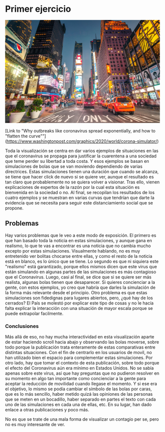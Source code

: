 # Primer ejercicio
![Nueva York](https://github.com/Jmirandaq/Clases/blob/main/docs/images/nueva-york.jpg)

[Link to "Why outbreaks like coronavirus spread exponentially, and how to "flatten the curve""]
(https://www.washingtonpost.com/graphics/2020/world/corona-simulator/)

Toda la visualización se centra en dar varios ejemplos de situaciones en las que el coronavirus se propaga para justificar 
la cuarentena a una sociedad que teme perder su libertad a toda costa. Y esos ejemplos se basan en simulaciones de bolas
que se van moviendo dependiendo de varias directrices. Estas simulaciones tienen una duración que cuando se alcanza, se tiene
que hacer click de nuevo si se quiere ver, aunque el resultado es tan claro que probablemente no se quiera volver a visionar.
Tras ello, vienen explicaciones de expertos de la razón por la cual esta situación es bienvenida en la sociedad o no. Al final,
se recopilan los resultados de los cuatro ejemplos y se muestran en varias curvas que tendrían que darte la evidencia que se
necesita para seguir este distanciamiento social que se propone. 

## Problemas
Hay varios problemas que le veo a este modo de exposición. El primero es que han basado toda la noticia en estas simulaciones,
y aunque gana en realismo, lo que te vas a encontrar es una noticia que no cambia mucho excepto por estas simulaciones.
Visualmente hablando, no es muy entretenido ver bolitas chocarse entre ellas, y como el resto de la noticia está en blanco, es
lo único que se tiene. Lo segundo es que ni siquiera este "realismo" está garantizado, porque ellos mismos dicen que este virus
que están simulando en algunas partes de las simulaciones es más contagioso que el Coronavirus. Luego, casi al final, se dice que
si se quiere ser más realista, algunas bolas tienen que desaparecer. Si quieres concienciar a la gente, con estos ejemplos, 
yo creo que habría que darles la simulación de la forma más relevante desde el principio. Otro problema es que estas simulaciones son fidedignas para lugares abiertos, pero, ¿qué hay de los cerrados? El País se molestó por explicar este tipo de cosas y no le hacía falta explicar la interacción con una situación de 
mayor escala porque se puede extrapolar facilmente. 

### Conclusiones
Más allá de eso, no hay mucha interactividad en esta visualización aparte de estar haciendo scroll hacia abajo y observando las bolas
moverse, sobre todo porque la publicación trata enteramente de estas comparativas entre distintas situaciones. Con el fin de centrarlo
en los usuarios de movil, no han utilizado bien el espacio para complementar estas simulaciones. Por otro lado, hay que tomar el contexto de
esta publicación, sobre todo porque el efecto del Coronavirus aún era mínimo en Estados Unidos. No se sabía apenas sobre este virus,
así que hay preguntas que no pudieron resolver en su momento en algo tan importante como concienciar a la gente para aceptar la reducción
de movilidad cuando llegase el momento. Y si ese era el objetivo, lo mismo se podía cambiar el símbolo de las bolas por caras, que es lo
más sencillo, haber metido quizá las opiniones de las personas que se meten en un bocadillo, haber separado en partes el texto con cada
uno de las simulaciones en cada una de ellas, etc. En su lugar, han dado enlace a otras publicaciones y poco más.

No es que se trate de una mala forma de visualizar un contagio per se, pero no es muy interesante de ver.
